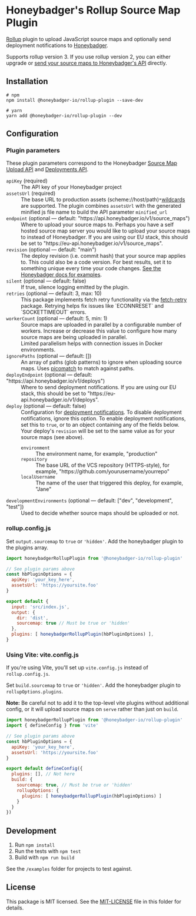 # Honeybadger's Rollup Source Map Plugin

[Rollup](https://rollupjs.org/) plugin to upload JavaScript
source maps and optionally send deployment notifications to [Honeybadger](https://docs.honeybadger.io/lib/javascript/guides/using-source-maps/). 

Supports rollup version 3. If you use rollup version 2, you can either upgrade or [send your source maps to Honeybadger's API](https://docs.honeybadger.io/api/reporting-source-maps/) directly.

## Installation

```
# npm
npm install @honeybadger-io/rollup-plugin --save-dev

# yarn
yarn add @honeybadger-io/rollup-plugin --dev
```


## Configuration

### Plugin parameters

These plugin parameters correspond to the Honeybadger [Source Map Upload API](https://docs.honeybadger.io/api/reporting-source-maps/) and [Deployments API](https://docs.honeybadger.io/api/reporting-deployments/).

<dl>
  <dt><code>apiKey</code> (required)</dt>
  <dd>The API key of your Honeybadger project</dd>

  <dt><code>assetsUrl</code> (required)</dt>
  <dd>The base URL to production assets (scheme://host/path)<code>*</code><a href="https://docs.honeybadger.io/api/reporting-source-maps/#wildcards">wildcards</a> are supported. The plugin combines <code>assetsUrl</code> with the generated minified js file name to build the API parameter <code>minified_url</code></dd>

  <dt><code>endpoint</code> (optional &mdash; default: "https://api.honeybadger.io/v1/source_maps")</dt>
  <dd>Where to upload your source maps to. Perhaps you have a self hosted
  source map server you would like to upload your source maps to instead
  of Honeybadger. If you are using our EU stack, this should be set to "https://eu-api.honeybadger.io/v1/source_maps".</dd>

  <dt><code>revision</code> (optional &mdash; default: "main")</dt>
  <dd>The deploy revision (i.e. commit hash) that your source map applies to. This could also be a code version. For best results, set it to something unique every time your code changes. <a href="https://docs.honeybadger.io/lib/javascript/guides/using-source-maps.html#versioning-your-project">See the Honeybadger docs for examples</a>.</dd>

  <dt><code>silent</code> (optional &mdash; default: false)</dt>
  <dd>If true, silence logging emitted by the plugin.</dd>

  <dt><code>retries</code> (optional &mdash; default: 3, max: 10)</dt>
  <dd>This package implements fetch retry functionality via the <a href="https://github.com/vercel/fetch-retry">fetch-retry</a> package. Retrying helps fix issues like `ECONNRESET` and `SOCKETTIMEOUT` errors.
  </dd>

  <dt><code>workerCount</code> (optional &mdash; default: 5, min: 1)</dt>
  <dd>Source maps are uploaded in parallel by a configurable number of 
  workers. Increase or decrease this value to configure how many source maps
  are being uploaded in parallel.</br>
  Limited parallelism helps with connection issues in Docker environments.</dd>

  <dt><code>ignorePaths</code> (optional &mdash; default: [])</dt>
  <dd>An array of paths (glob patterns) to ignore when uploading source maps. Uses <a href="https://github.com/micromatch/picomatch">picomatch</a> to match against paths. 
  </dd>

  <dt><code>deployEndpoint</code> (optional &mdash; default: "https://api.honeybadger.io/v1/deploys")</dt>
  <dd>Where to send deployment notifications. If you are using our EU stack, this should be set to "https://eu-api.honeybadger.io/v1/deploys".</dd>

  <dt><code>deploy</code> (optional &mdash; default: false)</dt>
  <dd>
  Configuration for <a href="https://docs.honeybadger.io/api/reporting-deployments/">deployment notifications</a>. To disable deployment notifications, ignore this option. To enable deployment notifications, set this to <code>true</code>, or to an object containing any of the fields below. Your deploy's <code>revision</code> will be set to the same value as for your source maps (see above). 

  <dl>
    <dt><code>environment</code></dt>
    <dd>The environment name, for example, "production"</dd>
    <dt><code>repository</code></dt>
    <dd>The base URL of the VCS repository (HTTPS-style), for example, "https://github.com/yourusername/yourrepo"</dd>
    <dt><code>localUsername</code></dt>
    <dd>The name of the user that triggered this deploy, for example, "Jane"</dd>
  </dl>
  </dd>

  <dt><code>developmentEnvironments</code> (optional &mdash; default: ["dev", "development", "test"])</dt>
  <dd>Used to decide whether source maps should be uploaded or not.</dd>
</dl>

### rollup.config.js
Set `output.sourcemap` to `true` or `'hidden'`. Add the honeybadger plugin to the plugins array.
```javascript
import honeybadgerRollupPlugin from '@honeybadger-io/rollup-plugin'

// See plugin params above
const hbPluginOptions = {
  apiKey: 'your_key_here', 
  assetsUrl: 'https://yoursite.foo'
}

export default {
  input: 'src/index.js', 
  output: { 
    dir: 'dist', 
    sourcemap: true // Must be true or 'hidden'
  }, 
  plugins: [ honeybadgerRollupPlugin(hbPluginOptions) ],
}
```

### Using Vite: vite.config.js
If you're using Vite, you'll set up `vite.config.js` instead of `rollup.config.js`. 

Set `build.sourcemap` to `true` or `'hidden'`. Add the honeybadger 
plugin to `rollupOptions.plugins`. 

**Note:** Be careful not to add it to the top-level vite plugins without additional config, or it will upload source maps on `serve` rather than just on `build`. 

```javascript
import honeybadgerRollupPlugin from '@honeybadger-io/rollup-plugin'
import { defineConfig } from 'vite'

// See plugin params above
const hbPluginOptions = {
  apiKey: 'your_key_here', 
  assetsUrl: 'https://yoursite.foo'
}

export default defineConfig({
  plugins: [], // Not here
  build: {
    sourcemap: true, // Must be true or 'hidden'
    rollupOptions: {
      plugins: [ honeybadgerRollupPlugin(hbPluginOptions) ]
    }
  }
})
```

## Development

1. Run `npm install`
2. Run the tests with `npm test`
3. Build with `npm run build`

See the `/examples` folder for projects to test against. 

## License

This package is MIT licensed. See the [MIT-LICENSE](./MIT-LICENSE) file in this folder for details.
